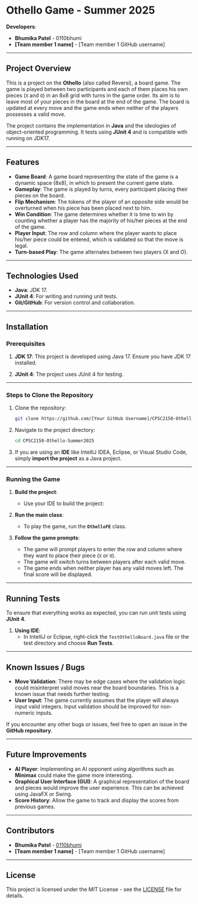 
# Othello Game - Summer 2025

**Developers**:  
- **Bhumika Patel** - 0110bhumi  
- **[Team member 1 name]** - [Team member 1 GitHub username]  

---

## **Project Overview**

This is a project on the **Othello** (also called Reversi), a board game. The game is played between two participants and each of them places his own pieces (`X` and `O`) in an 8x8 grid with turns in the game order. Its aim is to leave most of your pieces in the board at the end of the game. The board is updated at every move and the game ends when neither of the players possesses a valid move.

The project contains the implementation in **Java** and the ideologies of object-oriented programming. It tests using **JUnit 4** and is compatible with running on JDK17.

---

## **Features**

- **Game Board**: A game board representing the state of the game is a dynamic space (8x8), in which to present the current game state.
- **Gameplay**: The game is played by turns, every participant placing their pieces on the board.
- **Flip Mechanism**: The tokens of the player of an opposite side would be overturned when his piece has been placed next to him.
- **Win Condition**: The game determines whether it is time to win by counting whether a player has the majority of his/her pieces at the end of the game.
- **Player Input**: The row and column where the player wants to place his/her piece could be entered, which is validated so that the move is legal.
- **Turn-based Play**: The game alternates between two players (X and O).

---

## **Technologies Used**

- **Java**: JDK 17.
- **JUnit 4**: For writing and running unit tests.
- **Git/GitHub**: For version control and collaboration.

---

## **Installation**

### **Prerequisites**

1. **JDK 17**: This project is developed using Java 17. Ensure you have JDK 17 installed. 

2. **JUnit 4**: The project uses JUnit 4 for testing. 

---

### **Steps to Clone the Repository**

1. Clone the repository:
   ```bash
   git clone https://github.com/[Your GitHub Username]/CPSC2150-Othello-Summer2025.git
   ```

2. Navigate to the project directory:
   ```bash
   cd CPSC2150-Othello-Summer2025
   ```

3. If you are using an **IDE** like IntelliJ IDEA, Eclipse, or Visual Studio Code, simply **import the project** as a Java project.

---

### **Running the Game**

1. **Build the project**:
   - Use your IDE to build the project:
     

2. **Run the main class**:
   - To play the game, run the **`OthelloFE`** class. 



3. **Follow the game prompts**:  
   - The game will prompt players to enter the row and column where they want to place their piece (`X` or `O`).
   - The game will switch turns between players after each valid move.
   - The game ends when neither player has any valid moves left. The final score will be displayed.

---

## **Running Tests**

To ensure that everything works as expected, you can run unit tests using **JUnit 4**.

1. **Using IDE**:  
   - In IntelliJ or Eclipse, right-click the `TestOthelloBoard.java` file or the test directory and choose **Run Tests**.
  


---

## **Known Issues / Bugs**

- **Move Validation**: There may be edge cases where the validation logic could misinterpret valid moves near the board boundaries. This is a known issue that needs further testing.
- **User Input**: The game currently assumes that the player will always input valid integers. Input validation should be improved for non-numeric inputs.
  
If you encounter any other bugs or issues, feel free to open an issue in the **GitHub repository**.

---

## **Future Improvements**

- **AI Player**: Implementing an AI opponent using algorithms such as **Minimax** could make the game more interesting.
- **Graphical User Interface (GUI)**: A graphical representation of the board and pieces would improve the user experience. This can be achieved using JavaFX or Swing.
- **Score History**: Allow the game to track and display the scores from previous games.

---

## **Contributors**

- **Bhumika Patel** - [0110bhumi](https://github.com/0110bhumi)
- **[Team member 1 name]** - [Team member 1 GitHub username]

---

## **License**

This project is licensed under the MIT License - see the [LICENSE](LICENSE) file for details.


